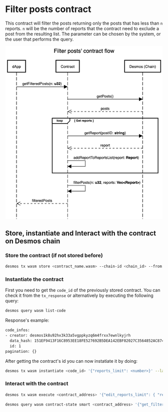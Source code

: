 # Filter posts contract

This contract will filter the posts returning only the posts that has less than `n` reports.
`n` will be the number of reports that the contract need to exclude a post from the resulting list. The parameter can be
chosen by the system, or the user that performs the query.

![filter-posts-contract-flow](docs/cw1-filter-flow.png)

## Store, instantiate and Interact with the contract on Desmos chain

### Store the contract (if not stored before)

```bash
desmos tx wasm store <contract_name.wasm> --chain-id <chain_id> --from <key_name> --gas 1050000
```

### Instantiate the contract

First you need to get the `code_id` of the previously stored contract. You can check it from the `tx_response` or
alternatively by executing the following query:

```bash
desmos query wasm list-code
```

Response's example:

```bash
code_infos:
- creator: desmos1k8u92hx3k33a5vgppkyzq6m4frxx7ewnlkyjrh
  data_hash: 151EF9413F16C8953EE18FE527692B5DEA142EBF02027C3564852AC874844B7A
  id: 1
pagination: {}
```

After getting the contract's id you can now instatiate it by doing:

```bash
desmos tx wasm instantiate <code_id> '{"reports_limit": <number>}' --label <contract_name> --from <key_name> --chain-id <chain_id> --amount <amount>
```

### Interact with the contract

```bash
desmos tx wasm execute <contract_address> '{"edit_reports_limit": { "reports_limit": <number> }}' --from <key_name> --chain-id <chain_id>
```

```bash
desmos query wasm contract-state smart <contract_address> '{"get_filtered_posts":{"reports_limit": <number>}}' --chain-id <chai_id>
```
